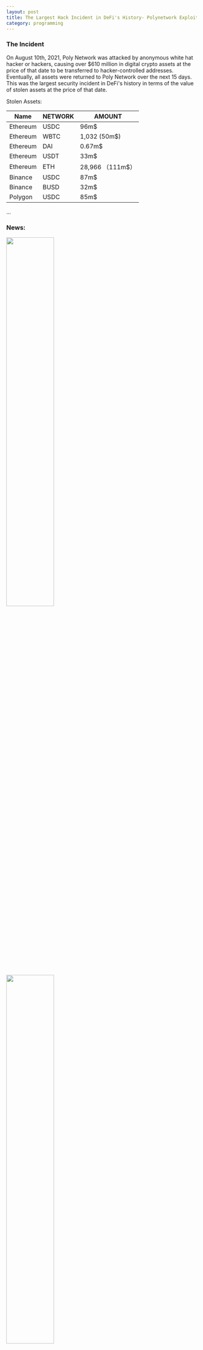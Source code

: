```yaml
---
layout: post
title: The Largest Hack Incident in DeFi's History- Polynetwork Exploit
category: programming
---
```

### The Incident
On August 10th, 2021, Poly Network was attacked by anonymous white hat hacker or hackers, causing over $610 million in digital crypto assets at the price of that date to be transferred to hacker-controlled addresses. Eventually, all assets were returned to Poly Network over the next 15 days. This was the largest security incident in DeFi's history in terms of the value of stolen assets at the price of that date.

Stolen Assets:


| Name | NETWORK | AMOUNT |   
| --- | --- | --- |
| Ethereum | USDC | 96m$ |
| Ethereum | WBTC | 1,032 (50m$) |
| Ethereum | DAI  | 0.67m$ |
| Ethereum | USDT | 33m$   |
| Ethereum | ETH  | 28,966 （111m$）|
| Binance  | USDC | 87m$ |
| Binance  | BUSD | 32m$ |
| Polygon  | USDC | 85m$ |


...
### News: 
<img width=50% height=50% src="https://user-images.githubusercontent.com/4775215/146314501-30ab8068-a0a0-480a-a170-5c7e99fa2cd7.png">
<img width=50% height=50% src="https://user-images.githubusercontent.com/4775215/146314315-3cb83474-eb87-406d-a249-b6a28ffe05b3.png">
<img width=50% height=50% src="https://user-images.githubusercontent.com/4775215/146314388-55b73706-5f0c-4883-a2e5-d59e468a9d64.png">
<img width=50% height=50% src="https://user-images.githubusercontent.com/4775215/146314476-2e5c1c82-4b3e-4cda-b351-608ef48a998e.png">


[Wiki](https://en.wikipedia.org/wiki/Poly_Network_exploit)

### What is Cross Chain and Polynetwork
#### Why to Cross Chain
1. Cross Chain Farm: Transfer your USDT from ETH to BSC to farm; O3Swap;
2. Hidden your money: Address replaced; from BSC, Polygon to ETH to prevent controlled fork;
#### How Polynetwork Works
![image](https://user-images.githubusercontent.com/4775215/146582558-42774ce9-b80b-4472-a16d-1edc07ad475a.png)

The Big Graph
![image](https://user-images.githubusercontent.com/4775215/146317676-621a25e6-c8b6-498a-8ef5-994d3889cd2e.png)

The Details
![image](https://user-images.githubusercontent.com/4775215/146317735-3d6cb848-018b-4fc3-9474-c74fd3fb55b9.png)

### Incident Timeline
1. 2021.08.10 Call USDT/USDC/ to blacklist hacker's address;
![image](https://user-images.githubusercontent.com/4775215/146583134-7ff43bde-1e39-4abb-89d7-fcd37f1debae.png)

2. O3 announced;
![image](https://user-images.githubusercontent.com/4775215/146583356-d93f6f81-e453-474d-a3c2-0afe04812a72.png)

3. Hacker use stoled assets to Farm to earn;
![image](https://user-images.githubusercontent.com/4775215/146583525-7ab75506-80df-4281-8b2f-fe57858ce04d.png)
![image](https://user-images.githubusercontent.com/4775215/146584571-db237c7d-ac83-49be-b4ac-6ccaf7a32b52.png)

Security Teams tried to find the cause: some guess private key stolen, Certik is the first one, SlowMist is the second.

4. BSC/HB take actions;
![image](https://user-images.githubusercontent.com/4775215/146583639-2a9acffa-d39f-4de9-9bb3-5d6fd11003d0.png)
![image](https://user-images.githubusercontent.com/4775215/146583712-28a090fc-e93a-482e-a0bd-046ebebe4965.png)
![image](https://user-images.githubusercontent.com/4775215/146583771-7899b78f-f779-4e76-9dea-9bc73d4df691.png)

5. Hacker SHOW: [Transaction](https://etherscan.io/txs?a=0xc8a65fadf0e0ddaf421f28feab69bf6e2e589963&f=2&p=2)
Use tonado to Wash Money:
![image](https://user-images.githubusercontent.com/4775215/146584748-8eb0358a-b6c3-4f87-baa1-c5d740a1bca0.png)
![image](https://user-images.githubusercontent.com/4775215/146587035-8b21de84-81c2-442f-8ecb-9d5c7d107c33.png)

My Story 1 - 6, from this we can guess the hacker is white hat and not going to stole the money.
![image](https://user-images.githubusercontent.com/4775215/146585034-81071c25-acb3-42c2-bad5-b810bd87ba6a.png)
![image](https://user-images.githubusercontent.com/4775215/146585638-0d7584c5-8b69-4836-b9cd-0b0b570e4617.png)
Story 2: I'm Angry!
![image](https://user-images.githubusercontent.com/4775215/146585973-0a65eb4a-2a50-4f40-b02a-d3347b942984.png)
Defi: Code is Law
![image](https://user-images.githubusercontent.com/4775215/146586166-19a0eec6-00bd-4e31-a57e-6fa5a72d0792.png)
Worldwide Network Begger
![image](https://user-images.githubusercontent.com/4775215/146586271-2f7025b2-6fb6-4631-b3b1-1e89a587a3c4.png)
![image](https://user-images.githubusercontent.com/4775215/146586732-73b2d09c-f7de-4d77-9676-56de77675f2d.png)
Refuse bounty and Return money
![image](https://user-images.githubusercontent.com/4775215/146587270-9c0b8e47-30f2-44e1-8ef6-ffdacc1d39c7.png)

6. Start to Return Money;
![image](https://user-images.githubusercontent.com/4775215/146583997-dd493f2b-373f-4bb1-8972-9528e86ce3ca.png)


### How to Exploit
#### Just Miss One Line Code
![image](https://user-images.githubusercontent.com/4775215/146193244-6b1ff1b9-b5f6-4a88-b638-6ceda8ee5405.png)
[Source code](https://github.com/polynetwork/eth-contracts/blob/master/contracts/core/cross_chain_manager/logic/EthCrossChainManager.sol)
And this will then Call:
![image](https://user-images.githubusercontent.com/4775215/146320580-19c0e4dd-4aba-43e3-8fc3-8747becef5a0.png)
[Source code](https://github.com/christianxiao/eth-contracts/blob/master/contracts/core/cross_chain_manager/data/EthCrossChainData.sol)
**If you can put your own public keys, then you can controll everything.**

#### Details
[Certik is the first one to explain this](https://certik-io.medium.com/polynetwork-hack-analysis-a86513f2a730)
##### First Attack：From ONT
Create a special transaction to Replace Public Key
[transaction](https://explorer.ont.io/tx/F771BA610625D5A37B67D30BF2F8829703540C86AD76542802567CAAFFFF280C#)
![image](https://user-images.githubusercontent.com/4775215/146578747-3fac4b13-3aae-4471-86a1-e0bb99c8ab65.png)
Important Notes:
1. He need to carefully to choose a method name to match the hash of ```putCurEpochConPubKeyBytes``` to attack; “6631313231333138303933” whose signature is equal to 0x41973cd9 (the signature of putCurEpochConPubKeyBytes(bytes))
 ![image](https://user-images.githubusercontent.com/4775215/146579397-d4e8abc6-9f3b-4149-a084-a5b2fb75a53c.png)
![image](https://user-images.githubusercontent.com/4775215/146579700-38360d06-269c-4987-a0b3-c9b246121d56.png)
2. He need ONG as gas, which can not be bought at DEX, only at CEX, which can be trackable.
![image](https://user-images.githubusercontent.com/4775215/146580222-e2230420-33ca-45d2-a14e-57691b5dd798.png)

#### This Transaction is accepted by Poly Chain
[Transaction](https://explorer.poly.network/tx/1a72a0cf65e4c08bb8aab2c20da0085d7aee3dc69369651e2e08eb798497cc80)

#### Ethereum accepted too
[Transaction](https://etherscan.io/tx/0xb1f70464bd95b774c6ce60fc706eb5f9e35cb5f06e6cfe7c17dcda46ffd59581)
1. EthCrossChainManager.verifyHeaderAndExecuteTx() was triggered:
a. fromChainId: 3 (Side Chain)
b. toChainId: 2 (Target Chain)
c. toContract: 0xcf2afe102057ba5c16f899271045a0a37fcb10f2
d. method: 0x6631313231333138303933
e. args: 010000000000000014a87fb85a93ca072cd4e5f0d4f178bc831df8a00b
![image](https://user-images.githubusercontent.com/4775215/146580838-2dd4d92a-d56a-43e4-85f9-c418da75afdd.png)
2. EthCrossChainManager._executeCrossChainTx() was triggered:
 toContract (0xcf2afe102057ba5c16f899271045a0a37fcb10f2), 
 method (0x6631313231333138303933),
 args (010000000000000014a87fb85a93ca072cd4e5f0d4f178bc831df8a00b)
3. The public key was changed. Done.


### Solutions
1. If you are a hacker, 
2. CEX or Centralised chains are not reliable: they can do hard fork; 
3. You need to buy the gas token, so CEX can trace your IP;  
4. USDT/USDC can blacklist your address;
5. Almost all addresses can be trackble, to CEX; so use Monero and DEX;
6. After that, Tonardo is safe to wash your money;

a. The design of Polynetwork is centralised, if you get the private key, you controll all the money. A hacker or the project owner can hold the private key. How to solve this?
a. Cross chain projects seems unsafe. It seems impossible to build a safe and decentralised cross chain projects.
